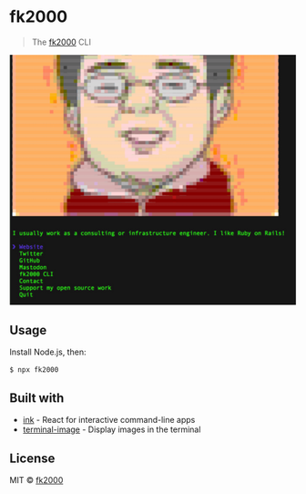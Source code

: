 # fk2000

> The [fk2000](https://fk2000.github.io) CLI

<img src="screenshot.png" width="752">


## Usage

Install Node.js, then:

```
$ npx fk2000
```


## Built with

- [ink](https://github.com/vadimdemedes/ink) - React for interactive command-line apps
- [terminal-image](https://github.com/fk2000/terminal-image) - Display images in the terminal


## License

MIT © [fk2000](https://fk2000.github.io)
